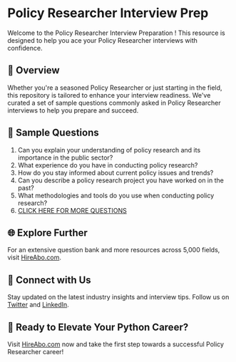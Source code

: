 # Policy Researcher Interview Prep

Welcome to the Policy Researcher Interview Preparation ! This resource is designed to help you ace your Policy Researcher interviews with confidence.

## 🚀 Overview

Whether you're a seasoned Policy Researcher or just starting in the field, this repository is tailored to enhance your interview readiness. We've curated a set of sample questions commonly asked in Policy Researcher interviews to help you prepare and succeed.

## 📝 Sample Questions

1. Can you explain your understanding of policy research and its importance in the public sector?
2. What experience do you have in conducting policy research?
3. How do you stay informed about current policy issues and trends?
4. Can you describe a policy research project you have worked on in the past?
5. What methodologies and tools do you use when conducting policy research?
6. [CLICK HERE FOR MORE QUESTIONS](https://hireabo.com/job/17_2_4/Policy%20Researcher)

## 🌐 Explore Further

For an extensive question bank and more resources across 5,000 fields, visit [HireAbo.com](https://www.hireabo.com).

## 📱 Connect with Us

Stay updated on the latest industry insights and interview tips. Follow us on [Twitter](https://twitter.com/hireabo) and [LinkedIn](https://www.linkedin.com/in/hire-abo-3609972a8/).

## 🚀 Ready to Elevate Your Python Career?

Visit [HireAbo.com](https://www.hireabo.com) now and take the first step towards a successful Policy Researcher career!